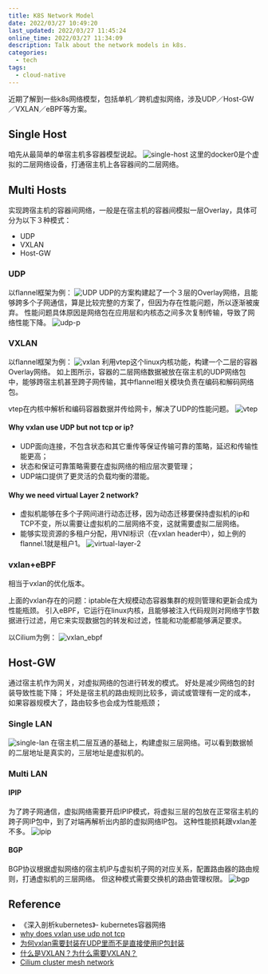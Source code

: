 ```yaml
---
title: K8S Network Model
date: 2022/03/27 10:49:20
last_updated: 2022/03/27 11:45:24
online_time: 2022/03/27 11:34:09
description: Talk about the network models in k8s.
categories:
  - tech
tags:
  - cloud-native
---
```


近期了解到一些k8s网络模型，包括单机／跨机虚拟网络，涉及UDP／Host-GW／VXLAN／eBPF等方案。

<!-- more -->

## Single Host
咱先从最简单的单宿主机多容器模型说起。
![single-host](https://img.yangrunwei.com/article-img/20220327/1e7f8fd0-d5d2-42d1-8f09-8798cc8efbb6--single-host.jpg "single-host")
这里的docker0是个虚拟的二层网络设备，打通宿主机上各容器间的二层网络。

## Multi Hosts
实现跨宿主机的容器间网络，一般是在宿主机的容器间模拟一层Overlay，具体可分为以下３种模式：
* UDP
* VXLAN
* Host-GW

### UDP
以flannel框架为例：
![UDP](https://img.yangrunwei.com/article-img/20220327/a38fad9e-0fe5-4458-b6f9-3220bfc3884a--udp.jpg "UDP")
UDP的方案构建起了一个３层的Overlay网络，且能够跨多个子网通信，算是比较完整的方案了，但因为存在性能问题，所以逐渐被废弃。
性能问题具体原因是网络包在应用层和内核态之间多次复制传输，导致了网络性能下降。
![udp-p](https://img.yangrunwei.com/article-img/20220327/437103be-de48-4c34-b72c-b9a58d8698db--udp-p.jpg "udp-p")

### VXLAN
以flannel框架为例：
![vxlan](https://img.yangrunwei.com/article-img/20220327/e0bd562a-4f7b-4ec9-8b92-e17e8dacbe3b--vxlan.jpg "vxlan")
利用vtep这个linux内核功能，构建一个二层的容器Overlay网络。
如上图所示，容器的二层网络数据被放在宿主机的UDP网络包中，能够跨宿主机甚至跨子网传输，其中flannel相关模块负责在编码和解码网络包。

vtep在内核中解析和编码容器数据并传给网卡，解决了UDP的性能问题。
![vtep](https://img.yangrunwei.com/article-img/20220327/023fdd9c-23a7-48d0-894d-f93b8362ebe9--vtep.jpg "vtep")

#### Why vxlan use UDP but not tcp or ip?
- UDP面向连接，不包含状态和其它重传等保证传输可靠的策略，延迟和传输性能更高；
- 状态和保证可靠策略需要在虚拟网络的相应层次要管理；
- UDP端口提供了更灵活的负载均衡的潜能。

#### Why we need virtual Layer 2 network?
- 虚拟机能够在多个子网间进行动态迁移，因为动态迁移要保持虚拟机的ip和TCP不变，所以需要让虚拟机的二层网络不变，这就需要虚拟二层网络。
- 能够实现资源的多租户分配，用VNI标识（在vxlan header中），如上例的flannel.1就是租户1。
![virtual-layer-2](https://img.yangrunwei.com/article-img/20220327/b7ed0d7b-9511-4f88-a288-07117b9e062d--vlayer2.jpg "virtual-layer-2")

### vxlan+eBPF
相当于vxlan的优化版本。

上面的vxlan存在的问题：iptable在大规模动态容器集群的规则管理和更新会成为性能瓶颈。
引入eBPF，它运行在linux内核，且能够被注入代码规则对网络字节数据进行过滤，用它来实现数据包的转发和过滤，性能和功能都能够满足要求。

以Cilium为例：
![vxlan_ebpf](https://img.yangrunwei.com/article-img/20220327/3a16cb8f-e9bb-4d3d-895f-9ae5eaa610e4--vxlan_ebpf.jpg "vxlan_ebpf")

## Host-GW
通过宿主机作为网关，对虚拟网络的包进行转发的模式。
好处是减少网络包的封装导致性能下降；
坏处是宿主机的路由规则比较多，调试或管理有一定的成本，如果容器规模大了，路由较多也会成为性能瓶颈；

### Single LAN
![single-lan](https://img.yangrunwei.com/article-img/20220327/d796d3f4-42ed-44e7-a51b-88eada54245e--single-vlan.jpg "single-lan")
在宿主机二层互通的基础上，构建虚拟三层网络。可以看到数据帧的二层地址是真实的，三层地址是虚拟机的。

### Multi LAN
#### IPIP
为了跨子网通信，虚拟网络需要开启IPIP模式，将虚拟三层的包放在正常宿主机的跨子网IP包中，到了对端再解析出内部的虚拟网络IP包。
这种性能损耗跟vxlan差不多。
![ipip](https://img.yangrunwei.com/article-img/20220327/751cd16f-707a-41cf-a950-91c0d68cda13--ipip.jpg "ipip")

#### BGP
BGP协议根据虚拟网络的宿主机IP与虚拟机子网的对应关系，配置路由器的路由规则，打通虚拟机的三层网络。
但这种模式需要交换机的路由管理权限。
![bgp](https://img.yangrunwei.com/article-img/20220327/2419ca22-275d-4b1a-bf4f-df496452ba97--bgp.jpg "bgp")

## Reference
* 《深入剖析kubernetes》- kubernetes容器网络
* [why does vxlan use udp not tcp](https://www.quora.com/Why-does-VXLAN-use-UDP-instead-of-TCP-as-the-underlying-transport-protocol)
* [为何vxlan需要封装在UDP里而不是直接使用IP包封装](https://www.zhihu.com/question/54841860)
* [什么是VXLAN？为什么需要VXLAN？](https://segmentfault.com/a/1190000039392795)
* [Cilium cluster mesh network](https://www.linkedin.com/pulse/kubernetes-multi-cluster-networking-cilium-cluster-mesh-chandra)
